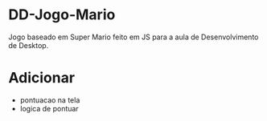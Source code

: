 # DD-Jogo-Mario
Jogo baseado em Super Mario feito em JS para a aula de Desenvolvimento de Desktop.

# Adicionar
- pontuacao na tela
- logica de pontuar